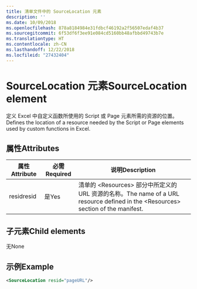 ```yaml
---
title: 清单文件中的 SourceLocation 元素
description: ''
ms.date: 10/09/2018
ms.openlocfilehash: 878a8184984e31fdbcf46192a2f56507edaf4b37
ms.sourcegitcommit: 6f53df6f3ee91e084cd5160bb48afbbd49743b7e
ms.translationtype: HT
ms.contentlocale: zh-CN
ms.lasthandoff: 12/22/2018
ms.locfileid: "27432404"
---
```

# <a name="sourcelocation-element"></a><span data-ttu-id="0c4da-102">SourceLocation 元素</span><span class="sxs-lookup"><span data-stu-id="0c4da-102">SourceLocation element</span></span>

<span data-ttu-id="0c4da-103">定义 Excel 中自定义函数所使用的 Script 或 Page 元素所需的资源的位置。</span><span class="sxs-lookup"><span data-stu-id="0c4da-103">Defines the location of a resource needed by the Script or Page elements used by custom functions in Excel.</span></span>

## <a name="attributes"></a><span data-ttu-id="0c4da-104">属性</span><span class="sxs-lookup"><span data-stu-id="0c4da-104">Attributes</span></span>

| <span data-ttu-id="0c4da-105">**属性**</span><span class="sxs-lookup"><span data-stu-id="0c4da-105">**Attribute**</span></span> | <span data-ttu-id="0c4da-106">**必需**</span><span class="sxs-lookup"><span data-stu-id="0c4da-106">**Required**</span></span> | <span data-ttu-id="0c4da-107">**说明**</span><span class="sxs-lookup"><span data-stu-id="0c4da-107">**Description**</span></span>                                                                      |
|---------------|--------------|--------------------------------------------------------------------------------------|
| <span data-ttu-id="0c4da-108">resid</span><span class="sxs-lookup"><span data-stu-id="0c4da-108">resid</span></span>         | <span data-ttu-id="0c4da-109">是</span><span class="sxs-lookup"><span data-stu-id="0c4da-109">Yes</span></span>          | <span data-ttu-id="0c4da-110">清单的 &lt;Resources&gt; 部分中所定义的 URL 资源的名称。</span><span class="sxs-lookup"><span data-stu-id="0c4da-110">The name of a URL resource defined in the &lt;Resources&gt; section of the manifest.</span></span> |

## <a name="child-elements"></a><span data-ttu-id="0c4da-111">子元素</span><span class="sxs-lookup"><span data-stu-id="0c4da-111">Child elements</span></span>

<span data-ttu-id="0c4da-112">无</span><span class="sxs-lookup"><span data-stu-id="0c4da-112">None</span></span>

## <a name="example"></a><span data-ttu-id="0c4da-113">示例</span><span class="sxs-lookup"><span data-stu-id="0c4da-113">Example</span></span>

```xml
<SourceLocation resid="pageURL"/>
```